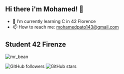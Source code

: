 ## Hi there i'm Mohamed! 👋

- 🌱 I’m currently learning C in 42 Florence
- 📫 How to reach me: mohamedpato143@gmail.com

## Student 42 Firenze 
![mr_bean](https://media.giphy.com/media/um2kBnfo55iW4ZH1Fa/giphy.gif?cid=790b76115rk468fcsav5emhqyk4n3c9nwh7pb5jp9d8ynpdr&ep=v1_gifs_search&rid=giphy.gif&ct=g)



![GitHub followers](https://img.shields.io/github/followers/tuo-nome-utente?style=social)
![GitHub stars](https://img.shields.io/github/stars/tuo-nome-utente?style=social)
